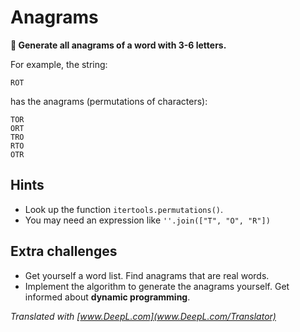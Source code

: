 
# Anagrams

**🎯 Generate all anagrams of a word with 3-6 letters.**

For example, the string:

    ROT

has the anagrams (permutations of characters):

    TOR
    ORT
    TRO
    RTO
    OTR

## Hints

* Look up the function `itertools.permutations()`.
* You may need an expression like `''.join(["T", "O", "R"])`

## Extra challenges

* Get yourself a word list. Find anagrams that are real words.
* Implement the algorithm to generate the anagrams yourself. Get informed about **dynamic programming**.

*Translated with [www.DeepL.com](www.DeepL.com/Translator)*

